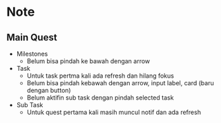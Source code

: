 # Note

## Main Quest
- Milestones
    - Belum bisa pindah ke bawah dengan arrow
- Task
    - Untuk task pertma kali ada refresh dan hilang fokus
    - Belum bisa pindah kebawah dengan arrow, input label, card (baru dengan button)
    - Belum aktifin sub task dengan pindah selected task
- Sub Task
    - Untuk quest pertama kali masih muncul notif dan ada refresh